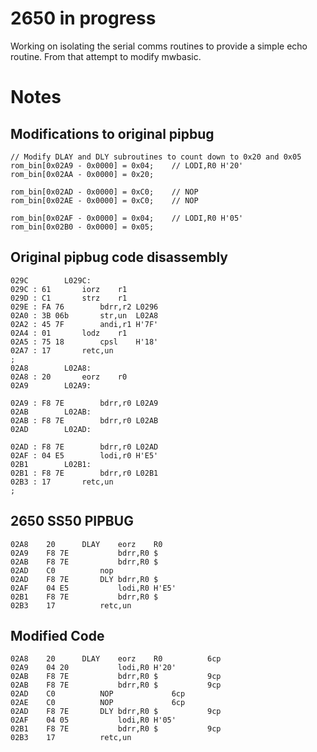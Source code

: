 # 2650 in progress
 Working on isolating the serial comms routines to provide a simple echo routine.
 From that attempt to modify mwbasic.
 
# Notes

## Modifications to original pipbug

```
// Modify DLAY and DLY subroutines to count down to 0x20 and 0x05
rom_bin[0x02A9 - 0x0000] = 0x04;    // LODI,R0 H'20'
rom_bin[0x02AA - 0x0000] = 0x20;

rom_bin[0x02AD - 0x0000] = 0xC0;    // NOP
rom_bin[0x02AE - 0x0000] = 0xC0;    // NOP

rom_bin[0x02AF - 0x0000] = 0x04;    // LODI,R0 H'05'
rom_bin[0x02B0 - 0x0000] = 0x05; 
```
## Original pipbug code disassembly

```
029C		L029C:
029C : 61  		iorz	r1
029D : C1  		strz	r1
029E : FA 76  		bdrr,r2	L0296
02A0 : 3B 06b  		str,un	L02A8
02A2 : 45 7F  		andi,r1	H'7F'
02A4 : 01  		lodz	r1
02A5 : 75 18  		cpsl	H'18'
02A7 : 17  		retc,un
;
02A8	 	L02A8:
02A8 : 20  		eorz	r0
02A9	 	L02A9:

02A9 : F8 7E  		bdrr,r0	L02A9
02AB	 	L02AB:
02AB : F8 7E  		bdrr,r0	L02AB
02AD	 	L02AD:

02AD : F8 7E  		bdrr,r0	L02AD
02AF : 04 E5  		lodi,r0	H'E5'
02B1 		L02B1:
02B1 : F8 7E  		bdrr,r0	L02B1
02B3 : 17  		retc,un
;
```
## 2650 SS50 PIPBUG
```
02A8	20		DLAY	eorz	R0
02A9	F8 7E			bdrr,R0	$
02AB	F8 7E			bdrr,R0	$
02AD	C0			nop		
02AD	F8 7E		DLY	bdrr,R0	$
02AF	04 E5			lodi,R0	H'E5'
02B1	F8 7E			bdrr,R0	$
02B3	17			retc,un
```
## Modified Code
```
02A8	20		DLAY	eorz	R0			6cp
02A9	04 20			lodi,R0	H'20'		
02AB	F8 7E			bdrr,R0	$			9cp
02AB	F8 7E			bdrr,R0	$			9cp
02AD	C0			NOP				6cp
02AE	C0			NOP				6cp
02AD	F8 7E		DLY	bdrr,R0	$			9cp
02AF	04 05			lodi,R0	H'05'
02B1	F8 7E			bdrr,R0	$			9cp
02B3	17			retc,un
```
